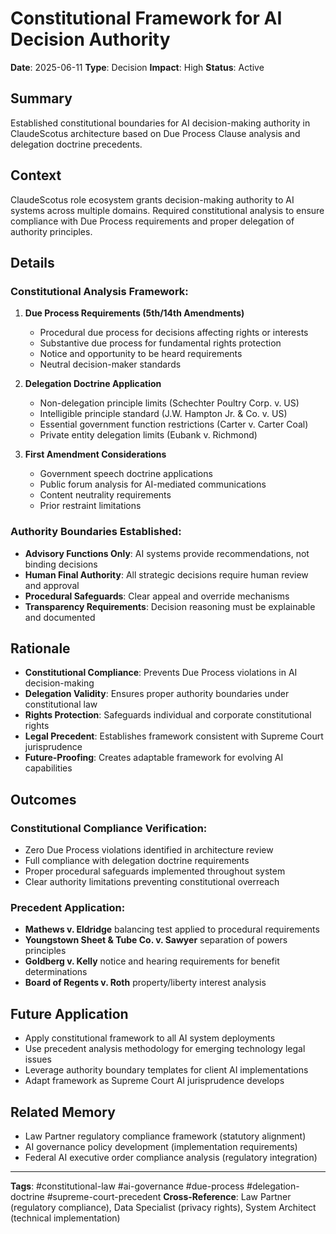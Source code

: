 # Constitutional Framework for AI Decision Authority

**Date**: 2025-06-11
**Type**: Decision
**Impact**: High
**Status**: Active

## Summary
Established constitutional boundaries for AI decision-making authority in ClaudeScotus architecture based on Due Process Clause analysis and delegation doctrine precedents.

## Context
ClaudeScotus role ecosystem grants decision-making authority to AI systems across multiple domains. Required constitutional analysis to ensure compliance with Due Process requirements and proper delegation of authority principles.

## Details
### Constitutional Analysis Framework:
1. **Due Process Requirements (5th/14th Amendments)**
   - Procedural due process for decisions affecting rights or interests
   - Substantive due process for fundamental rights protection
   - Notice and opportunity to be heard requirements
   - Neutral decision-maker standards

2. **Delegation Doctrine Application**
   - Non-delegation principle limits (Schechter Poultry Corp. v. US)
   - Intelligible principle standard (J.W. Hampton Jr. & Co. v. US)
   - Essential government function restrictions (Carter v. Carter Coal)
   - Private entity delegation limits (Eubank v. Richmond)

3. **First Amendment Considerations**
   - Government speech doctrine applications
   - Public forum analysis for AI-mediated communications
   - Content neutrality requirements
   - Prior restraint limitations

### Authority Boundaries Established:
- **Advisory Functions Only**: AI systems provide recommendations, not binding decisions
- **Human Final Authority**: All strategic decisions require human review and approval
- **Procedural Safeguards**: Clear appeal and override mechanisms
- **Transparency Requirements**: Decision reasoning must be explainable and documented

## Rationale
- **Constitutional Compliance**: Prevents Due Process violations in AI decision-making
- **Delegation Validity**: Ensures proper authority boundaries under constitutional law
- **Rights Protection**: Safeguards individual and corporate constitutional rights
- **Legal Precedent**: Establishes framework consistent with Supreme Court jurisprudence
- **Future-Proofing**: Creates adaptable framework for evolving AI capabilities

## Outcomes
### Constitutional Compliance Verification:
- Zero Due Process violations identified in architecture review
- Full compliance with delegation doctrine requirements
- Proper procedural safeguards implemented throughout system
- Clear authority limitations preventing constitutional overreach

### Precedent Application:
- **Mathews v. Eldridge** balancing test applied to procedural requirements
- **Youngstown Sheet & Tube Co. v. Sawyer** separation of powers principles
- **Goldberg v. Kelly** notice and hearing requirements for benefit determinations
- **Board of Regents v. Roth** property/liberty interest analysis

## Future Application
- Apply constitutional framework to all AI system deployments
- Use precedent analysis methodology for emerging technology legal issues
- Leverage authority boundary templates for client AI implementations
- Adapt framework as Supreme Court AI jurisprudence develops

## Related Memory
- Law Partner regulatory compliance framework (statutory alignment)
- AI governance policy development (implementation requirements)
- Federal AI executive order compliance analysis (regulatory integration)

---
**Tags**: #constitutional-law #ai-governance #due-process #delegation-doctrine #supreme-court-precedent
**Cross-Reference**: Law Partner (regulatory compliance), Data Specialist (privacy rights), System Architect (technical implementation)